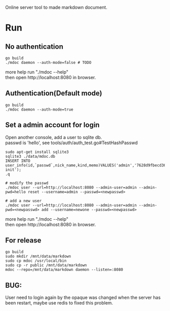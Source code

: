 Online server tool to made markdown document.

# Run

## No authentication
```shell
go build
./mdoc daemon --auth-mode=false # TODO
```
more help run "./mdoc --help"  
then open http://localhost:8080 in browser.

## Authentication(Default mode)
```shell
go build
./mdoc daemon --auth-mode=true
```

## Set a admin account for login
Open another console, add a user to sqlite db.  
passwd is 'hello', see tools/auth/auth_test.go#TestHashPasswd
```
sudo apt-get install sqlite3
sqlite3 ./data/mdoc.db
INSERT INTO user_info(id,`passwd`,nick_name,kind,memo)VALUES('admin','7628d9fbecd3683d02276b6176b0ee13','admin',1,'system init');
.q

# modify the passwd
./mdoc user --url=http://localhost:8080 --admin-user=admin --admin-pwd=hello reset --username=admin --passwd=<newpasswd>

# add a new user
./mdoc user --url=http://localhost:8080 --admin-user=admin --admin-pwd=<newpasswd> add --username=newone --passwd=<newpasswd>
```
more help run "./mdoc --help"  
then open http://localhost:8080 in browser.

## For release
```shell
go build
sudo mkdir /mnt/data/markdown
sudo cp mdoc /usr/local/bin
sudo cp -r public /mnt/data/markdown
mdoc --repo=/mnt/data/markdown daemon --listen=:8080
```

## BUG:  
User need to login again by the opaque was changed when the server has been restart, maybe use redis to fixed this problem.
